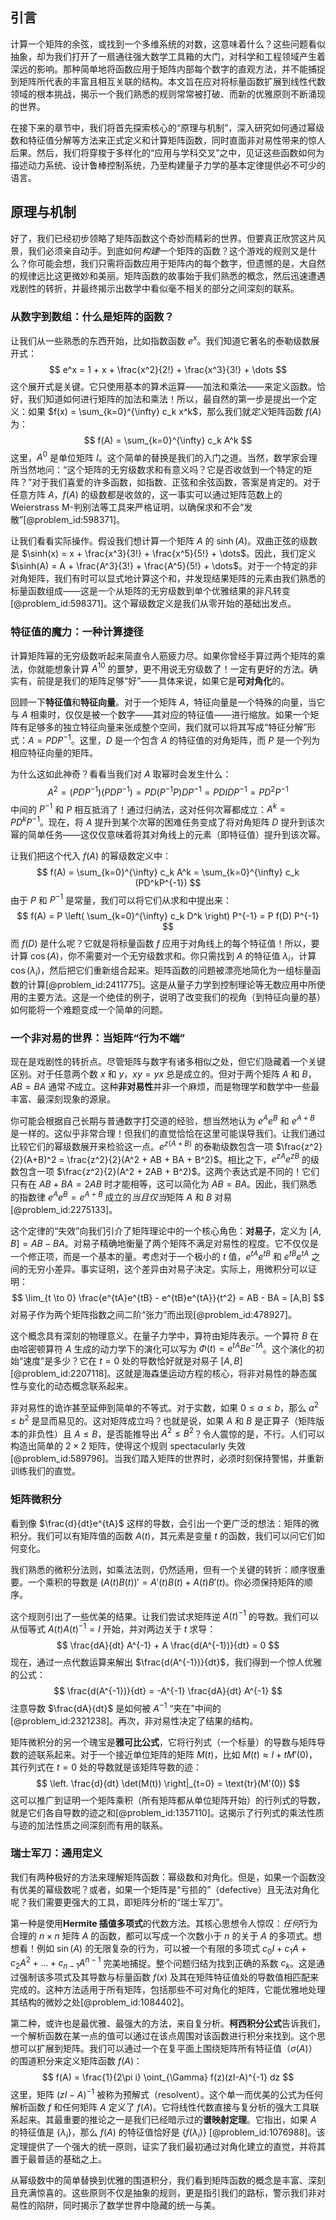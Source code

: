## 引言
计算一个矩阵的余弦，或找到一个多维系统的对数，这意味着什么？这些问题看似抽象，却为我们打开了一扇通往强大数学工具箱的大门，对科学和工程领域产生着深远的影响。那种简单地将函数应用于矩阵内部每个数字的直观方法，并不能捕捉到矩阵所代表的丰富且相互关联的结构。本文旨在应对将标量函数扩展到线性代数领域的根本挑战，揭示一个我们熟悉的规则常常被打破、而新的优雅原则不断涌现的世界。

在接下来的章节中，我们将首先探索核心的“原理与机制”，深入研究如何通过幂级数和特征值分解等方法来正式定义和计算矩阵函数，同时直面非对易性带来的惊人后果。然后，我们将穿梭于多样化的“应用与学科交叉”之中，见证这些函数如何为描述动力系统、设计鲁棒控制系统，乃至构建量子力学的基本定律提供必不可少的语言。

## 原理与机制

好了，我们已经初步领略了矩阵函数这个奇妙而精彩的世界。但要真正欣赏这片风景，我们必须亲自动手。到底如何*构建*一个矩阵的函数？这个游戏的规则又是什么？你可能会想，我们只需将函数应用于矩阵内的每个数字，但遗憾的是，大自然的规律远比这更微妙和美丽。矩阵函数的故事始于我们熟悉的概念，然后迅速遭遇戏剧性的转折，并最终揭示出数学中看似毫不相关的部分之间深刻的联系。

### 从数字到数组：什么是矩阵的函数？

让我们从一些熟悉的东西开始，比如指数函数 $e^x$。我们知道它著名的泰勒级数展开式：
$$
e^x = 1 + x + \frac{x^2}{2!} + \frac{x^3}{3!} + \dots
$$
这个展开式是关键。它只使用基本的算术运算——加法和乘法——来定义函数。恰好，我们知道如何进行矩阵的加法和乘法！所以，最自然的第一步是提出一个定义：如果 $f(x) = \sum_{k=0}^{\infty} c_k x^k$，那么我们就*定义*矩阵函数 $f(A)$ 为：
$$
f(A) = \sum_{k=0}^{\infty} c_k A^k
$$
这里，$A^0$ 是单位矩阵 $I$。这个简单的替换是我们的入门之道。当然，数学家会理所当然地问：“这个矩阵的无穷级数求和有意义吗？它是否收敛到一个特定的矩阵？”对于我们喜爱的许多函数，如指数、正弦和余弦函数，答案是肯定的。对于任意方阵 $A$，$f(A)$ 的级数都是收敛的，这一事实可以通过矩阵范数上的 Weierstrass M-判别法等工具来严格证明，以确保求和不会“发散”[@problem_id:598371]。

让我们看看实际操作。假设我们想计算一个矩阵 $A$ 的 $\sinh(A)$。双曲正弦的级数是 $\sinh(x) = x + \frac{x^3}{3!} + \frac{x^5}{5!} + \dots$。因此，我们定义 $\sinh(A) = A + \frac{A^3}{3!} + \frac{A^5}{5!} + \dots$。对于一个特定的非对角矩阵，我们有时可以显式地计算这个和，并发现结果矩阵的元素由我们熟悉的标量函数组成——这是一个从矩阵的无穷级数到单个优雅结果的非凡转变[@problem_id:598371]。这个幂级数定义是我们从零开始的基础出发点。

### 特征值的魔力：一种计算捷径

计算矩阵幂的无穷级数听起来简直令人筋疲力尽。如果你曾经手算过两个矩阵的乘法，你就能想象计算 $A^{10}$ 的噩梦，更不用说无穷级数了！一定有更好的方法。确实有，前提是我们的矩阵足够“好”——具体来说，如果它是**可对角化**的。

回顾一下**特征值**和**特征向量**。对于一个矩阵 $A$，特征向量是一个特殊的向量，当它与 $A$ 相乘时，仅仅是被一个数字——其对应的特征值——进行缩放。如果一个矩阵有足够多的独立特征向量来张成整个空间，我们就可以将其写成“特征分解”形式：$A = PDP^{-1}$。这里，$D$ 是一个包含 $A$ 的特征值的对角矩阵，而 $P$ 是一个列为相应特征向量的矩阵。

为什么这如此神奇？看看当我们对 $A$ 取幂时会发生什么：
$$
A^2 = (PDP^{-1})(PDP^{-1}) = P D (P^{-1}P) D P^{-1} = P D I D P^{-1} = PD^2P^{-1}
$$
中间的 $P^{-1}$ 和 $P$ 相互抵消了！通过归纳法，这对任何次幂都成立：$A^k = PD^kP^{-1}$。现在，将 $A$ 提升到某个次幂的困难任务变成了将对角矩阵 $D$ 提升到该次幂的简单任务——这仅仅意味着将其对角线上的元素（即特征值）提升到该次幂。

让我们把这个代入 $f(A)$ 的幂级数定义中：
$$
f(A) = \sum_{k=0}^{\infty} c_k A^k = \sum_{k=0}^{\infty} c_k (PD^kP^{-1})
$$
由于 $P$ 和 $P^{-1}$ 是常量，我们可以将它们从求和中提出来：
$$
f(A) = P \left( \sum_{k=0}^{\infty} c_k D^k \right) P^{-1} = P f(D) P^{-1}
$$
而 $f(D)$ 是什么呢？它就是将标量函数 $f$ 应用于对角线上的每个特征值！所以，要计算 $\cos(A)$，你不需要对一个无穷级数求和。你只需找到 $A$ 的特征值 $\lambda_i$，计算 $\cos(\lambda_i)$，然后把它们重新组合起来。矩阵函数的问题被漂亮地简化为一组标量函数的计算[@problem_id:2411775]。这是从量子力学到控制理论等无数应用中所使用的主要方法。这是一个绝佳的例子，说明了改变我们的视角（到特征向量的基）如何能将一个难题变成一个简单的问题。

### 一个非对易的世界：当矩阵“行为不端”

现在是戏剧性的转折点。尽管矩阵与数字有诸多相似之处，但它们隐藏着一个关键区别。对于任意两个数 $x$ 和 $y$，$xy = yx$ 总是成立的。但对于两个矩阵 $A$ 和 $B$，$AB = BA$ 通常*不*成立。这种**非对易性**并非一个麻烦，而是物理学和数学中一些最丰富、最深刻现象的源泉。

你可能会根据自己长期与普通数字打交道的经验，想当然地认为 $e^A e^B$ 和 $e^{A+B}$ 是一样的。这似乎非常合理！但我们的直觉恰恰在这里可能误导我们。让我们通过比较它们的幂级数展开来检验这一点。$e^{z(A+B)}$ 的泰勒级数包含一项 $\frac{z^2}{2}(A+B)^2 = \frac{z^2}{2}(A^2 + AB + BA + B^2)$。相比之下，$e^{zA}e^{zB}$ 的级数包含一项 $\frac{z^2}{2}(A^2 + 2AB + B^2)$。这两个表达式是不同的！它们只有在 $AB+BA = 2AB$ 时才能相等，这可以简化为 $AB = BA$。因此，我们熟悉的指数律 $e^A e^B = e^{A+B}$ 成立的*当且仅当*矩阵 $A$ 和 $B$ 对易[@problem_id:2275133]。

这个定律的“失效”向我们引介了矩阵理论中的一个核心角色：**对易子**，定义为 $[A,B] = AB - BA$。对易子精确地衡量了两个矩阵不满足对易性的程度。它不仅仅是一个修正项，而是一个基本的量。考虑对于一个极小的 $t$ 值，$e^{tA}e^{tB}$ 和 $e^{tB}e^{tA}$ 之间的无穷小差异。事实证明，这个差异由对易子决定。实际上，用微积分可以证明：
$$
\lim_{t \to 0} \frac{e^{tA}e^{tB} - e^{tB}e^{tA}}{t^2} = AB - BA = [A,B]
$$
对易子作为两个矩阵指数之间二阶“张力”而出现[@problem_id:478927]。

这个概念具有深刻的物理意义。在量子力学中，算符由矩阵表示。一个算符 $B$ 在由哈密顿算符 $A$ 生成的动力学下的演化可以写为 $\Phi(t) = e^{tA} B e^{-tA}$。这个演化的初始“速度”是多少？它在 $t=0$ 处的导数恰好就是对易子 $[A,B]$ [@problem_id:2207118]。这就是海森堡运动方程的核心，将非对易性的静态属性与变化的动态概念联系起来。

非对易性的诡诈甚至延伸到简单的不等式。对于实数，如果 $0 \le a \le b$，那么 $a^2 \le b^2$ 是显而易见的。这对矩阵成立吗？也就是说，如果 $A$ 和 $B$ 是正算子（矩阵版本的非负性）且 $A \le B$，是否能推导出 $A^2 \le B^2$？令人震惊的是，不行。人们可以构造出简单的 $2 \times 2$ 矩阵，使得这个规则 spectacularly 失效[@problem_id:589796]。当我们踏入矩阵的世界时，必须时刻保持警惕，并重新训练我们的直觉。

### 矩阵微积分

看到像 $\frac{d}{dt}e^{tA}$ 这样的导数，会引出一个更广泛的想法：矩阵的微积分。我们可以有矩阵值的函数 $A(t)$，其元素是变量 $t$ 的函数，我们可以问它们如何变化。

我们熟悉的微积分法则，如乘法法则，仍然适用，但有一个关键的转折：顺序很重要。一个乘积的导数是 $(A(t)B(t))' = A'(t)B(t) + A(t)B'(t)$。你必须保持矩阵的顺序。

这个规则引出了一些优美的结果。让我们尝试求矩阵逆 $A(t)^{-1}$ 的导数。我们可以从恒等式 $A(t)A(t)^{-1} = I$ 开始，并对两边关于 $t$ 求导：
$$
\frac{dA}{dt} A^{-1} + A \frac{d(A^{-1})}{dt} = 0
$$
现在，通过一点代数运算来解出 $\frac{d(A^{-1})}{dt}$，我们得到一个惊人优雅的公式：
$$
\frac{d(A^{-1})}{dt} = -A^{-1} \frac{dA}{dt} A^{-1}
$$
注意导数 $\frac{dA}{dt}$ 是如何被 $A^{-1}$ “夹在”中间的[@problem_id:2321238]。再次，非对易性决定了结果的结构。

矩阵微积分的另一个瑰宝是**雅可比公式**，它将行列式（一个标量）的导数与矩阵导数的迹联系起来。对于一个接近单位矩阵的矩阵 $M(t)$，比如 $M(t) \approx I + tM'(0)$，其行列式在 $t=0$ 处的导数就是该矩阵导数的迹：
$$
\left. \frac{d}{dt} \det(M(t)) \right|_{t=0} = \text{tr}(M'(0))
$$
这可以推广到证明一个矩阵乘积（所有矩阵都从单位矩阵开始）的行列式的导数，就是它们各自导数的迹之和[@problem_id:1357110]。这揭示了行列式的乘法性质与迹的加法性质之间深刻而有用的联系。

### 瑞士军刀：通用定义

我们有两种极好的方法来理解矩阵函数：幂级数和对角化。但是，如果一个函数没有优美的幂级数呢？或者，如果一个矩阵是“亏损的”（defective）且无法对角化呢？我们需要更强大的工具，即矩阵分析的“瑞士军刀”。

第一种是使用**Hermite 插值多项式**的代数方法。其核心思想令人惊叹：*任何*行为合理的 $n \times n$ 矩阵 $A$ 的函数，都可以写成一个次数小于 $n$ 的关于 $A$ 的多项式。想想看！例如 $\sin(A)$ 的无限复杂的行为，可以被一个有限的多项式 $c_0 I + c_1 A + c_2 A^2 + \dots + c_{n-1}A^{n-1}$ 完美地捕捉。整个问题归结为找到正确的系数 $c_k$。这是通过强制该多项式及其导数与标量函数 $f(x)$ 及其在矩阵特征值处的导数值相匹配来完成的。这种方法适用于所有矩阵，包括那些不可对角化的矩阵，它能优雅地处理其结构的微妙之处[@problem_id:1084402]。

第二种，或许也是最优雅、最强大的方法，来自复分析。**柯西积分公式**告诉我们，一个解析函数在某一点的值可以通过在该点周围对该函数进行积分来找到。这个思想可以扩展到矩阵。我们可以通过一个在复平面上围绕矩阵所有特征值（$\sigma(A)$）的围道积分来定义矩阵函数 $f(A)$：
$$
f(A) = \frac{1}{2\pi i} \oint_{\Gamma} f(z)(zI-A)^{-1} dz
$$
这里，矩阵 $(zI-A)^{-1}$ 被称为预解式（resolvent）。这个单一而优美的公式为任何解析函数 $f$ 和任何矩阵 $A$ 定义了 $f(A)$。它将线性代数直接与复分析的强大工具联系起来。其最重要的推论之一是我们已经暗示过的**谱映射定理**。它指出，如果 $A$ 的特征值是 $\{\lambda_i\}$，那么 $f(A)$ 的特征值恰好是 $\{f(\lambda_i)\}$ [@problem_id:1076988]。该定理提供了一个强大的统一原则，证实了我们最初通过对角化建立的直觉，并将其置于最普适的基础之上。

从幂级数中的简单替换到优雅的围道积分，我们看到矩阵函数的概念是丰富、深刻且充满惊喜的。这些原则不仅是抽象的规则，更是指引我们的路标，警示我们非对易性的陷阱，同时揭示了数学世界中隐藏的统一与美。

